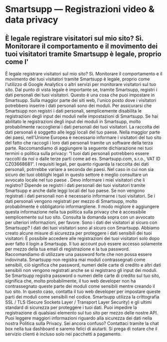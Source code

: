 # Smartsupp — Registrazioni video & data privacy
## È legale registrare visitatori sul mio sito? Sì. Monitorare il comportamento e il movimento dei tuoi visitatori tramite Smartsupp è legale, proprio come l'
È legale registrare visitatori sul mio sito?
Sì. Monitorare il comportamento e il movimento dei tuoi visitatori tramite Smartsupp è legale, proprio come l'utilizzo di Google Analytics o altri servizi per monitorare visitatori sul tuo sito.
Dal punto di vista legale è importante se, tramite Smartsupp, registri i dati personali dei tuoi visitatori. Questo è una cosa che puoi impostare in Smartsupp. Sulla maggior parte dei siti web, l'unico posto dove i visitatori potrebbero inserire i dati personali sono dei moduli. Per assicurarsi che Smartsupp non registri i dati personali, semplicemente disabilita le registrazioni degli input dei moduli nelle impostazioni di Smartsupp.
Se hai abilitato le registrazioni degli input dei moduli in Smartsupp, molto probabilmente raccoglierai i dati personali dei tuoi visitatori. La raccolta dei dati personali è soggetto alle leggi locali del tuo paese. Nella maggior parte dei paesi, nell'Unione Europea è necessario informare i visitatori del tuo sito del fatto che raccogli i loro dati personali tramite un software della terza parte. Raccomandiamo di aggiungere la seguente dichiarazione nei tuoi termini o politica sulla privacy: “I tuoi dati personali potrebbero essere raccolti da noi o dalle terze parti come ad es. Smartsupp.com, s.r.o., VAT ID CZ03668681”.
I requisiti legali, per quanto riguarda la raccolta dei dati personali, potrrebbe variare a seconda dei paesi. Nel caso in cui non sia sicuro dei tuoi obblighi legali in questo settore è meglio consultare un avvocato locale nel tuo paese .
Devo informare i miei visitatori che li registro?
Dipende se registri i dati personali dei tuoi visitatori tramite Smartsupp e anche dalle leggi locali del tuo paese. Se non vengono registrati i dati personali non è necessario informarne i tuoi visitatori. Se i dati personali vengono registrati per mezzo di Smartsupp, molto probabilmente è obbligatorio informargliene. Il modo migliore è aggiungere questa informazione nella tua politica sulla privacy che è accessibile semplicemente sul tuo sito. Consulta la domanda sopra con un avvocato per ulteriori informazioni, per favore.
Sono i dati dei visitatori al sicuro con Smartsupp?
I dati dei tuoi visitatori sono al sicuro con Smartsupp. Abbiamo creato alcune misure di sicurezza per proteggere i dati sensibili dei tuoi visitatori:
È possibile accedere alle registrazioni dei tuoi visitatori solo dopo aver fatto il login a Smartsupp. Il tuo account può essere accesso solamente per mezzo della tua email di registrazione e la tua password. Raccomandiamo di utilizzare una password forte che non possa essere indovinata.
Smartsupp non registra mai moduli contrassegnati come sensibili, ciò significa che password, numeri delle carte di credito e altri dati sensibili non vengono registrati anche se si registrano gli input dei moduli. Se Smartsupp registra password o numeri delle carte di credito sul tuo sito, significa che, molto probabilmente, il tuo web developer non ha contrassegnato queste parte dei moduli come sensibili mentre creando il tuo sito. In questo caso, contatta il tuo web developer per impostare queste parti dei moduli come sensibili nel codice.
Smartsupp utilizza la crittografia SSL / TLS (Secure Sockets Layer / Transport Layer Security) e gli ultimi standard di sicurezza per proteggere i tuoi dati.
Puoi impedire la registrazione di qualsiasi elemento sul tuo sito per mezzo delle nostre API.
Puoi leggere maggiori informazioni riguardo alla sicurezza dei dati nella nostra Politica sulla Privacy.
Sei ancora confuso? Contattaci tramite la chat box nella tua dashboard e saremo felici di aiutarti. Si prega di notare che il servizio clienti è incluso solo nei pacchetti a pagamento.

